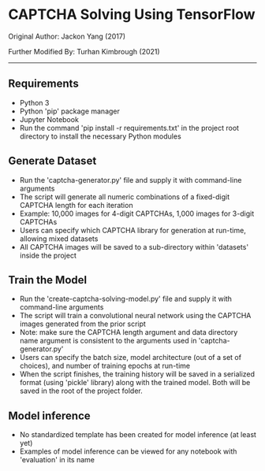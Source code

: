 # CAPTCHA Solving Using TensorFlow

Original Author: Jackon Yang (2017)

Further Modified By: Turhan Kimbrough (2021)

---
## Requirements
- Python 3
- Python 'pip' package manager
- Jupyter Notebook
- Run the command 'pip install -r requirements.txt' in the project root directory to install the necessary Python modules

## Generate Dataset
- Run the 'captcha-generator.py' file and supply it with command-line arguments
- The script will generate all numeric combinations of a fixed-digit CAPTCHA length for each iteration 
- Example: 10,000 images for 4-digit CAPTCHAs, 1,000 images for 3-digit CAPTCHAs
- Users can specify which CAPTCHA library for generation at run-time, allowing mixed datasets
- All CAPTCHA images will be saved to a sub-directory within 'datasets' inside the project

## Train the Model
- Run the 'create-captcha-solving-model.py' file and supply it with command-line arguments
- The script will train a convolutional neural network using the CAPTCHA images generated from the prior script
- Note: make sure the CAPTCHA length argument and data directory name argument is consistent to the arguments used in 'captcha-generator.py'
- Users can specify the batch size, model architecture (out of a set of choices), and number of training epochs at run-time
- When the script finishes, the training history will be saved in a serialized format (using 'pickle' library) along with the trained model. Both will be saved in the root of the project folder.

## Model inference
- No standardized template has been created for model inference (at least yet)
- Examples of model inference can be viewed for any notebook with 'evaluation' in its name
